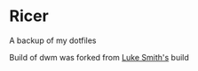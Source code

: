 # Ricer
A backup of my dotfiles 

Build of dwm was forked from [Luke Smith's](https://github.com/LukeSmithxyz/dwm) build
